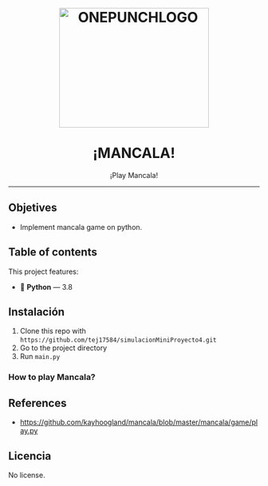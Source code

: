 <h1 align="center">
<br>
  <a href="https://www.youtube.com/watch?v=-A-djjimCcM"><img src="https://c1.neweggimages.com/ProductImage/A5N5_1_201902221772250220.jpg" alt="ONEPUNCHLOGO" width="300" height="240" ></a>
<br>
<br>
¡MANCALA!
</h1>

<p align="center">¡Play Mancala!</p>


<hr />

## Objetives
 - Implement mancala game on python.

## Table of contents
This project features:

- :snake: **Python** — 3.8

## Instalación
1. Clone this repo with `https://github.com/tej17584/simulacionMiniProyecto4.git`
2. Go to the project directory
3. Run `main.py`

### How to play Mancala?

## References
- https://github.com/kayhoogland/mancala/blob/master/mancala/game/play.py

## Licencia
No license.
